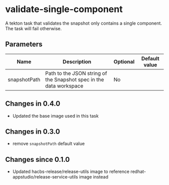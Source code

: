 # validate-single-component

A tekton task that validates the snapshot only contains a 
single component. The task will fail otherwise.

## Parameters

| Name | Description | Optional | Default value |
|------|-------------|----------|---------------|
| snapshotPath | Path to the JSON string of the Snapshot spec in the data workspace | No | |

## Changes in 0.4.0
- Updated the base image used in this task

## Changes in 0.3.0
- remove `snapshotPath` default value

## Changes since 0.1.0
- Updated hacbs-release/release-utils image to reference redhat-appstudio/release-service-utils image instead
